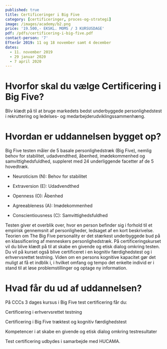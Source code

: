 ```yaml
---
published: true
title: Certificeringer i Big Five
category: [certificeringer, proces-og-strategi]
image: /images/academy/b2.png
price: '19.500,- EKSKL. MOMS / 3 KURSUSDAGE'
pdf: /pdfs/certificering-i-big-five.pdf
contact-person: '7'
Efterår 2019: 11 og 18 november samt 4 december
dates:
  - 11. november 2019
  - 29 januar 2020
  - 7 april 2020
---
```


# Hvorfor skal du vælge Certificering i Big Five?

Bliv klædt på til at bruge markedets bedst underbyggede personlighedstest i rekruttering og ledelses- og medarbejderudviklingssammenhæng.

# Hvordan er uddannelsen bygget op?

Big Five testen måler de 5 basale personlighedstræk (Big Five), nemlig behov for stabilitet, udadvendthed, åbenhed, imødekommenhed og samvittighedsfuldhed, suppleret med 24 underliggende facetter af de 5 hovedtræk.

- Neuroticism (N): Behov for stabilitet

- Extraversion (E): Udadvendthed

- Openness (O): Åbenhed

- Agreeableness (A): Imødekommenhed

- Conscientiousness (C): Samvittighedsfuldhed

Testen giver et overblik over, hvor en person befinder sig i forhold til et empirisk gennemsnit af personligheder, ledsaget af en kort beskrivelse. Teorien om The Big Five personality er det stærkest underbyggede bud på en klassificering af menneskers personlighedstræk. På certificeringskurset vil du blive klædt på til at skabe en givende og etisk dialog omkring testen. Du vil på kurset også blive certificeret i en kognitiv færdighedstest og i erhvervsrettet testning. Viden om en persons kognitive kapacitet gør det muligt at få et indblik i, i hvilket omfang og tempo det enkelte individ er i stand til at løse problemstillinger og optage ny information.

# Hvad får du ud af uddannelsen?

På CCCs 3 dages kursus i Big Five test certificering får du:

Certificering i erhvervsrettet testning

Certificering i Big Five træktest og kognitiv færdighedstest

Kompetencer i at skabe en givende og etisk dialog omkring testresultater

Test certificering udbydes i samarbejde med HUCAMA.

